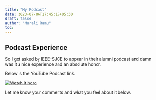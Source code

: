 ```yaml
---
title: "My Podcast"
date: 2023-07-06T17:45:17+05:30
draft: false
author: "Murali Ramu"
toc:
---
```


## Podcast Experience
So I got asked by IEEE-SJCE to appear in their alumni podcast and damn was it a nice experience and an absolute honor.

Below is the YouTube Podcast link.

[![Watch it here](https://i.ytimg.com/vi/z0Qps2f0anU/hqdefault.jpg?sqp=-oaymwEcCNACELwBSFXyq4qpAw4IARUAAIhCGAFwAcABBg==&rs=AOn4CLA1XbkqJQMVfv2HInYS7mYbzHr5pQ)](https://www.youtube.com/live/z0Qps2f0anU?feature=share)

Let me know your comments and what you feel about it below.
